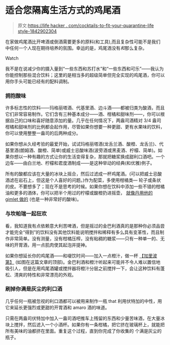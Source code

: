 # 适合您隔离生活方式的鸡尾酒

> 原文:[https://life hacker . com/cocktails-to-fit-your-quarantine-life style-1842902304](https://lifehacker.com/cocktails-to-fit-your-quarantine-lifestyle-1842902304)

在家做鸡尾酒比开啤酒或倒酒需要更多的原料(和工具),而且复杂性可能不是我们中任何一个人现在期待培养的氛围。幸运的是，鸡尾酒没有*和*那么复杂。

Watch

我不是在说减少你的摄入量到“一些东西和苏打水”和“一些东西和可乐”——我认为你能控制那些混合饮料；这里的是相当多的超级简单但完全实现的鸡尾酒，你可以用你手头可能已经有的配料调制。

### 拥抱酸味

许多标志性的饮料——玛格丽塔酒、代基里酒、边斗酒——都被归类为酸酒，而且它们非常容易制作。它们含有三种基本成分——酒、柑橘和甜味剂——，你可以根据自己的口味和喜好随意添加的量。几乎在任何情况下，两盎司酒精对 3/4 盎司柑橘和甜味剂的比例都会起作用，尽管如果你想要一种更甜、更有水果味的饮料，你可以使用整整一盎司的后两种成分。

如果你想从久经考验的最爱开始，试试玛格丽塔酒(龙舌兰酒、酸橙、龙舌兰)、代基里酒(朗姆酒、酸橙、简单)或威士忌酸味酒(波旁酒或黑麦酒、柠檬、简单)。如果你想以一种有趣的方式让你的生活变得复杂，那就把糖浆换成甜利口酒吧。一个边车——由白兰地、柠檬和君度酒制成——是这种举动的经典(和优雅)例子。

所有的酸都应该在大量的冰块上摇合，然后过滤成一杯鸡尾酒。(可以把威士忌酸酒滤在岩石上，但这是个人喜好的问题。)作为配菜，多使用柑橘类— 轮子或条状的皮。不要想多了；现在不是思考的时候。如果你想在饮料中添加一些不错的柑橘油和更多的酒体，你可以把半个用过的柠檬或酸橙扔进摇壶， [就像丹用他的 gimlet 做的](https://lifehacker.com/make-a-gimlet-before-its-too-late-1842144872) (也是一种非常好的酸味)。

### 与坎帕瑞一起狂欢

看，我知道我有点依赖意大利苦啤酒，但是摇过的金巴利酒真的是那种你必须品尝才能完全“得到”的饮料没有其他饮料能说明搅拌和稀释有多么具有变革性，而且制作非常简单。没有测量，没有柑橘压榨，没有粘稠的糖浆——只有一种单一的、无味的开胃酒，用一点肌肉使其起泡并提神。

如果你想延长你的鸡尾酒——和啜饮时间——加入一点橙汁，做一杯 [【加里波第】](https://skillet.lifehacker.com/the-garibaldi-is-the-perfect-winter-brunch-cocktail-1841067728) (如图在这篇文章的顶部)。金巴利酒和橙汁听起来可能并不令人难以置信地吸引人，但是在用鸡尾酒罐或搅拌器将橙汁分层之前搅拌一下，会让这种饮料有蓬松、清爽的特性和非常漂亮的外观。

### 刷掉你满是灰尘的利口酒

几乎任何一瓶被忽视的利口酒都可以被用来制作一瓶 that 利用伏特加的中性，用它来延长更强烈或更甜的开胃酒和 amaro 酒的味道。

只需在两盎司伏特加中加入一盎司酒吧推车上残留的东西和少量苦味酒，在大量冰块上搅拌，然后滤入一个小酒杯。如果你有一条柑橘，把它挤在玻璃杯上，就能把所有美味的油都挤在里面。重复这个过程，直到你完成了你收集的 个满是灰尘的瓶子。